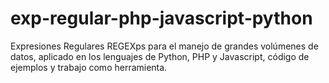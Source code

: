 # exp-regular-php-javascript-python
Expresiones Regulares REGEXps para el manejo de grandes volúmenes de datos, aplicado en los lenguajes de Python, PHP y Javascript, código de ejemplos y trabajo como herramienta. 
